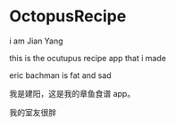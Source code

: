 # OctopusRecipe

i am Jian Yang

this is the ocutupus recipe app that i made

eric bachman is fat and sad

我是建阳，这是我的章鱼食谱 app。

我的室友很胖
